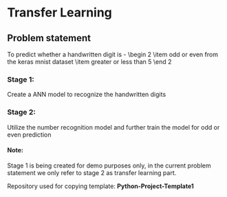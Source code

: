 # Transfer Learning

## Problem statement
To predict whether a handwritten digit is -
\begin 2
\item odd or even from the keras mnist dataset
\item greater or less than 5
\end 2
### Stage 1:
Create a ANN model to recognize the handwritten digits

### Stage 2:
Utilize the number recognition model and further train the model for odd or even prediction


#### Note:
Stage 1 is being created for demo purposes only, in the current problem statement we only refer to stage 2 as transfer learning part.


Repository used for copying template:  <b> Python-Project-Template1 </b>